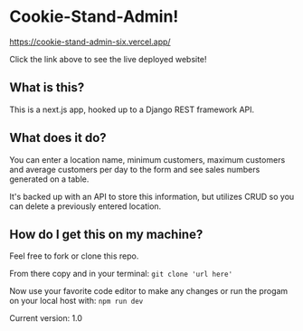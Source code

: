 # Cookie-Stand-Admin!

https://cookie-stand-admin-six.vercel.app/

Click the link above to see the live deployed website!

## What is this?

This is a next.js app, hooked up to a Django REST framework API.

## What does it do?

You can enter a location name, minimum customers, maximum customers and average customers per day to the form and see sales numbers generated on a table.

It's backed up with an API to store this information, but utilizes CRUD so you can delete a previously entered location.

## How do I get this on my machine?

Feel free to fork or clone this repo.

From there copy and in your terminal:
```git clone 'url here'```

Now use your favorite code editor to make any changes or run the progam on your local host with:
```npm run dev```

Current version: 1.0

